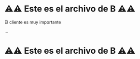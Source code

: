 # ⚠️⚠️ Este es el archivo de **B** ⚠️⚠️

El cliente es muy importante

...
# ⚠️⚠️ Este es el archivo de **B** ⚠️⚠️
